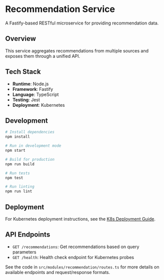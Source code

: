 # Recommendation Service

A Fastify-based RESTful microservice for providing recommendation data.

## Overview

This service aggregates recommendations from multiple sources and exposes them through a unified API.

## Tech Stack

- **Runtime**: Node.js 
- **Framework**: Fastify
- **Language**: TypeScript
- **Testing**: Jest
- **Deployment**: Kubernetes

## Development

```bash
# Install dependencies
npm install

# Run in development mode
npm start

# Build for production
npm run build

# Run tests
npm test

# Run linting
npm run lint
```

## Deployment

For Kubernetes deployment instructions, see the [K8s Deployment Guide](kubernetes/README.md).

## API Endpoints

- `GET /recommendations`: Get recommendations based on query parameters
- `GET /health`: Health check endpoint for Kubernetes probes

See the code in `src/modules/recommendation/routes.ts` for more details on available endpoints and request/response formats.